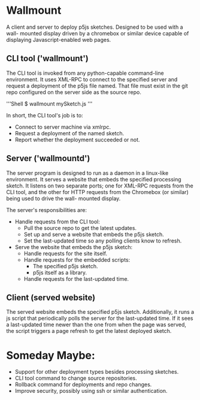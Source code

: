 # Wallmount
A client and server to deploy p5js sketches. Designed to be used with a wall-
mounted display driven by a chromebox or similar device capable of displaying
Javascript-enabled web pages.


## CLI tool ('wallmount')
The CLI tool is invoked from any python-capable command-line environment. It
uses XML-RPC to connect to the specified server and request a deployment of the
p5js file named. That file must exist in the git repo configured on the server
side as the source repo.

'''Shell
$ wallmount mySketch.js
'''

In short, the CLI tool's job is to:
  * Connect to server machine via xmlrpc.
  * Request a deployment of the named sketch.
  * Report whether the deployment succeeded or not.


## Server ('wallmountd')
The server program is designed to run as a daemon in a linux-like environment.
It serves a website that embeds the specified processing sketch. It listens on
two separate ports; one for XML-RPC requests from the CLI tool, and the other
for HTTP requests from the Chromebox (or similar) being used to drive the wall-
mounted display.

The server's responsibilities are:
  * Handle requests from the CLI tool:
    * Pull the source repo to get the latest updates.
    * Set up and serve a website that embeds the p5js sketch.
    * Set the last-updated time so any polling clients know to refresh.
  * Serve the website that embeds the p5js sketch:
    * Handle requests for the site itself.
    * Handle requests for the embedded scripts:
      * The specified p5js sketch.
      * p5js itself as a library.
    * Handle requests for the last-updated time.


## Client (served website)
The served website embeds the specified p5js sketch. Additionally, it runs a js
script that periodically polls the server for the last-updated time. If it sees
a last-updated time newer than the one from when the page was served, the script
triggers a page refresh to get the latest deployed sketch.


# Someday Maybe:
  * Support for other deployment types besides processing sketches.
  * CLI tool command to change source repositories.
  * Rollback command for deployments and repo changes.
  * Improve security, possibly using ssh or similar authentication.
